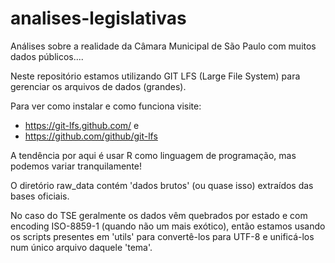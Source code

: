 # analises-legislativas
Análises sobre a realidade da Câmara Municipal de São Paulo com muitos dados
públicos....

Neste repositório estamos utilizando GIT LFS (Large File System) para gerenciar
os arquivos de dados (grandes).

Para ver como instalar e como funciona visite:
* https://git-lfs.github.com/ e
* https://github.com/github/git-lfs

A tendência por aqui é usar R como linguagem de programação, mas podemos variar
tranquilamente!

O diretório raw_data contém 'dados brutos' (ou quase isso) extraídos das bases
oficiais.

No caso do TSE geralmente os dados vêm quebrados por estado e com encoding
ISO-8859-1 (quando não um mais exótico), então estamos usando os scripts
presentes em 'utils' para convertê-los para UTF-8 e unificá-los num único
arquivo daquele 'tema'.
